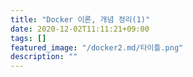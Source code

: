 ```yaml
---
title: "Docker 이론, 개념 정리(1)"
date: 2020-12-02T11:11:21+09:00
tags: []
featured_image: "/docker2.md/타이틀.png"
description: ""
---
```



